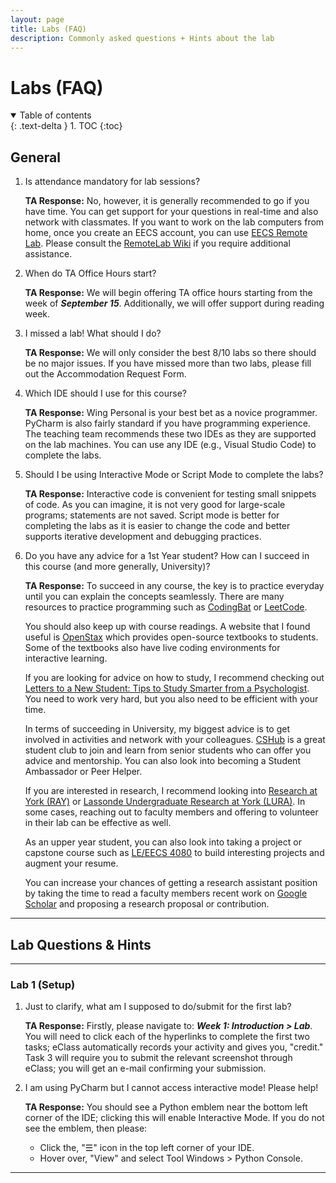 ```yaml
---
layout: page
title: Labs (FAQ)
description: Commonly asked questions + Hints about the lab
---
```


# Labs (FAQ)

<details open markdown="block">
  <summary>
    Table of contents
  </summary>
  {: .text-delta }
1. TOC
{:toc}
</details>

## General

1. Is attendance mandatory for lab sessions?

    **TA Response:** No, however, it is generally recommended to go if you have time. You can get support for your questions in real-time and also network with classmates. If you want to work on the lab computers from home, once you create an EECS account, you can use <a href = "https://remotelab.eecs.yorku.ca/#/">EECS Remote Lab</a>. Please consult the <a href = "https://wiki.eecs.yorku.ca/dept/tdb/login:remotelabs-tips:start">RemoteLab Wiki</a> if you require additional assistance.

2. When do TA Office Hours start? 

    **TA Response:** We will begin offering TA office hours starting from the week of <b><i>September 15</i></b>. Additionally, we will offer support during reading week.

3. I missed a lab! What should I do?

    **TA Response:** We will only consider the best 8/10 labs so there should be no major issues. If you have missed more than two labs, please fill out the Accommodation Request Form. 

4. Which IDE should I use for this course?

    **TA Response:** Wing Personal is your best bet as a novice programmer. PyCharm is also fairly standard if you have programming experience. The teaching team recommends these two IDEs as they are supported on the lab machines. You can use any IDE (e.g., Visual Studio Code) to complete the labs.

5. Should I be using Interactive Mode or Script Mode to complete the labs?

    **TA Response:** Interactive code is convenient for testing small snippets of code. As you can imagine, it is not very good for large-scale programs; statements are not saved. Script mode is better for completing the labs as it is easier to change the code and better supports iterative development and debugging practices.

6. Do you have any advice for a 1st Year student? How can I succeed in this course (and more generally, University)?

    **TA Response:** To succeed in any course, the key is to practice everyday until you can explain the concepts seamlessly. There are many resources to practice programming such as <a href = "https://codingbat.com/python">CodingBat</a> or <a href = "https://leetcode.com/">LeetCode</a>.

    You should also keep up with course readings. A website that I found useful is <a href = "https://openstax.org/">OpenStax</a> which provides open-source textbooks to students. Some of the textbooks also have live coding environments for interactive learning.

    If you are looking for advice on how to study, I recommend checking out <a href = "https://ocul-yor.primo.exlibrisgroup.com/discovery/fulldisplay?docid=alma991036592774005164&context=L&vid=01OCUL_YOR:YOR_DEFAULT&lang=en&search_scope=OCULDiscoveryNetwork&adaptor=Local%20Search%20Engine&tab=OCULDiscoveryNetwork&query=any,contains,Letters%20to%20a%20new%20student&offset=0">Letters to a New Student: Tips to Study Smarter from a Psychologist</a>. You need to work very hard, but you also need to be efficient with your time.

    In terms of succeeding in University, my biggest advice is to get involved in activities and network with your colleagues. <a href = "https://yorku.campuslabs.ca/engage/organization/cshub">CSHub</a> is a great student club to join and learn from senior students who can offer you advice and mentorship. You can also look into becoming a Student Ambassador or Peer Helper.   

    If you are interested in research, I recommend looking into <a href = "https://studyoptions.students.yorku.ca/opportunities-beyond-the-classroom/research-at-york-ray">Research at York (RAY)</a> or <a href = "https://lassonde.yorku.ca/research/undergraduate-research-at-lassonde">Lassonde Undergraduate Research at York (LURA)</a>. In some cases, reaching out to faculty members and offering to volunteer in their lab can be effective as well. 

    As an upper year student, you can also look into taking a project or capstone course such as <a href = "https://wiki.eecs.yorku.ca/dept/project-courses/">LE/EECS 4080</a> to build interesting projects and augment your resume.

    You can increase your chances of getting a research assistant position by taking the time to read a faculty members recent work on <a href = "https://scholar.google.ca/">Google Scholar</a> and proposing a research proposal or contribution. 
<hr>

## Lab Questions & Hints

<hr>

### Lab 1 (Setup)

1. Just to clarify, what am I supposed to do/submit for the first lab?

    **TA Response:** Firstly, please navigate to: <b><i>Week 1: Introduction > Lab</i></b>. You will need to click each of the hyperlinks to complete the first two tasks; eClass automatically records your activity and gives you, "credit." Task 3 will require you to submit the relevant screenshot through eClass; you will get an e-mail confirming your submission.

2. I am using PyCharm but I cannot access interactive mode! Please help!

    **TA Response:** You should see a Python emblem near the bottom left corner of the IDE; clicking this will enable Interactive Mode. If you do not see the emblem, then please:
      - Click the, "☰" icon in the top left corner of your IDE.
      - Hover over, "View" and select Tool Windows > Python Console.
<hr>